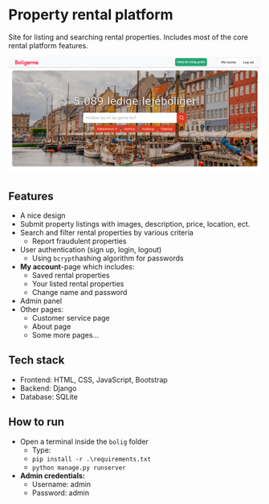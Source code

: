 # Property rental platform

Site for listing and searching rental properties. Includes most of the core rental platform features.

![img.png](img.png)

## Features


- A nice design
- Submit property listings with images, description, price, location, ect.
- Search and filter rental properties by various criteria
  - Report fraudulent properties
- User authentication (sign up, login, logout)
  - Using `bcrypt`hashing algorithm for passwords
- **My account**-page which includes:
  - Saved rental properties
  - Your listed rental properties
  - Change name and password
- Admin panel
- Other pages:
  - Customer service page
  - About page
  - Some more pages...

## Tech stack

- Frontend: HTML, CSS, JavaScript, Bootstrap
- Backend: Django
- Database: SQLite

## How to run
- Open a terminal inside the `bolig` folder
  - Type:
  - `pip install -r .\requirements.txt`
  - `python manage.py runserver`
- **Admin credentials:**
  - Username: admin
  - Password: admin

